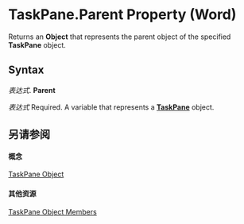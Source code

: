 
# TaskPane.Parent Property (Word)

Returns an  **Object** that represents the parent object of the specified **TaskPane** object.


## Syntax

 _表达式_. **Parent**

 _表达式_ Required. A variable that represents a **[TaskPane](57367e56-2de5-37bd-a9ca-f1fcb6b8c465.md)** object.


## 另请参阅


#### 概念


[TaskPane Object](57367e56-2de5-37bd-a9ca-f1fcb6b8c465.md)
#### 其他资源


[TaskPane Object Members](http://msdn.microsoft.com/library/1c99190b-fd46-7a44-2bbe-f4477e16dee2%28Office.15%29.aspx)
